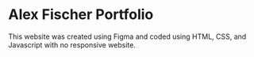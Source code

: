 # Alex Fischer Portfolio
This website was created using Figma and coded using HTML, CSS, and Javascript with no responsive website. 


